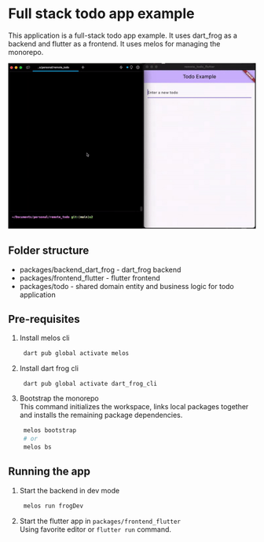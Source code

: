# Full stack todo app example

This application is a full-stack todo app example. It uses dart_frog as a backend and flutter as a frontend. It uses melos for managing the monorepo.

![Fullstack dart todo](docs/fullstack-dart-app.gif "Fullstack dart todo")

## Folder structure

* packages/backend_dart_frog - dart_frog backend
* packages/frontend_flutter - flutter frontend
* packages/todo - shared domain entity and business logic for todo application

## Pre-requisites

1. Install melos cli

   ```bash
    dart pub global activate melos
   ```

2. Install dart frog cli

   ```base
    dart pub global activate dart_frog_cli
   ```

3. Bootstrap the monorepo  
  This command initializes the workspace, links local packages together and installs the remaining package dependencies.

   ```bash
    melos bootstrap
    # or
    melos bs
   ```

## Running the app

1. Start the backend in dev mode

   ```bash
    melos run frogDev
   ```

2. Start the flutter app in `packages/frontend_flutter`  
   Using favorite editor or `flutter run` command.
